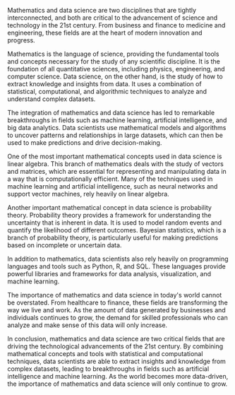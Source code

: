Mathematics and data science are two disciplines that are tightly interconnected, and both are critical to the advancement of science and technology in the 21st century. From business and finance to medicine and engineering, these fields are at the heart of modern innovation and progress.

Mathematics is the language of science, providing the fundamental tools and concepts necessary for the study of any scientific discipline. It is the foundation of all quantitative sciences, including physics, engineering, and computer science. Data science, on the other hand, is the study of how to extract knowledge and insights from data. It uses a combination of statistical, computational, and algorithmic techniques to analyze and understand complex datasets.

The integration of mathematics and data science has led to remarkable breakthroughs in fields such as machine learning, artificial intelligence, and big data analytics. Data scientists use mathematical models and algorithms to uncover patterns and relationships in large datasets, which can then be used to make predictions and drive decision-making.

One of the most important mathematical concepts used in data science is linear algebra. This branch of mathematics deals with the study of vectors and matrices, which are essential for representing and manipulating data in a way that is computationally efficient. Many of the techniques used in machine learning and artificial intelligence, such as neural networks and support vector machines, rely heavily on linear algebra.

Another important mathematical concept in data science is probability theory. Probability theory provides a framework for understanding the uncertainty that is inherent in data. It is used to model random events and quantify the likelihood of different outcomes. Bayesian statistics, which is a branch of probability theory, is particularly useful for making predictions based on incomplete or uncertain data.

In addition to mathematics, data scientists also rely heavily on programming languages and tools such as Python, R, and SQL. These languages provide powerful libraries and frameworks for data analysis, visualization, and machine learning.

The importance of mathematics and data science in today's world cannot be overstated. From healthcare to finance, these fields are transforming the way we live and work. As the amount of data generated by businesses and individuals continues to grow, the demand for skilled professionals who can analyze and make sense of this data will only increase.

In conclusion, mathematics and data science are two critical fields that are driving the technological advancements of the 21st century. By combining mathematical concepts and tools with statistical and computational techniques, data scientists are able to extract insights and knowledge from complex datasets, leading to breakthroughs in fields such as artificial intelligence and machine learning. As the world becomes more data-driven, the importance of mathematics and data science will only continue to grow.